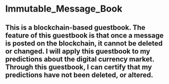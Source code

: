 # Immutable_Message_Book

## This is a blockchain-based guestbook. The feature of this guestbook is that once a message is posted on the blockchain, it cannot be deleted or changed. I will apply this guestbook to my predictions about the digital currency market. Through this guestbook, I can certify that my predictions have not been deleted, or altered.
